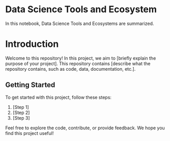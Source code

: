 # Data Science Tools and Ecosystem
In this notebook, Data Science Tools and Ecosystems are summarized.
# Introduction

Welcome to this repository! In this project, we aim to [briefly explain the purpose of your project]. This repository contains [describe what the repository contains, such as code, data, documentation, etc.].

## Getting Started

To get started with this project, follow these steps:

1. [Step 1]
2. [Step 2]
3. [Step 3]

Feel free to explore the code, contribute, or provide feedback. We hope you find this project useful!
